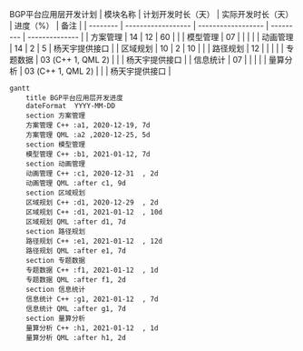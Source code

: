 BGP平台应用层开发计划
| 模块名称 | 计划开发时长（天） | 实际开发时长（天） | 进度（%） | 备注           |
| -------- | ------------------ | ------------------ | --------- | -------------- |
| 方案管理 | 14                 | 12                 | 60        |                |
| 模型管理 | 07                 |                    |           |                |
| 动画管理 | 14                 | 2                  | 5         | 杨天宇提供接口 |
| 区域规划 | 10                 | 2                  | 10        |                |
| 路径规划 | 12                 |                    |           |                |
| 专题数据 | 03 (C++ 1, QML 2)  |                    |           | 杨天宇提供接口 |
| 信息统计 | 07                 |                    |           |                |
| 量算分析 | 03 (C++ 1, QML 2)  |                    |           | 杨天宇提供接口 |

```mermaid
gantt
    title BGP平台应用层开发进度
    dateFormat  YYYY-MM-DD
    section 方案管理
    方案管理 C++ :a1, 2020-12-19, 7d
    方案管理 QML :a2 ,2020-12-25, 5d
    section 模型管理
    模型管理 C++ :b1, 2021-01-12, 7d
    section 动画管理
    动画管理 C++ :c1, 2020-12-31  , 2d
    动画管理 QML :after c1, 9d
    section 区域规划
    区域规划 C++ :d1, 2020-12-29  , 2d
    区域规划 C++ :d1, 2021-01-12  , 10d
    区域规划 QML :after d1, 7d
    section 路径规划
    路径规划 C++ :e1, 2021-01-12  , 12d
    路径规划 QML :after e1, 7d
    section 专题数据
    专题数据 C++ :f1, 2021-01-12  , 1d
    专题数据 QML :after f1, 2d
    section 信息统计
    信息统计 C++ :g1, 2021-01-12  , 7d
    信息统计 QML :after g1, 7d
    section 量算分析
    量算分析 C++ :h1, 2021-01-12  , 1d
    量算分析 QML :after h1, 2d
```